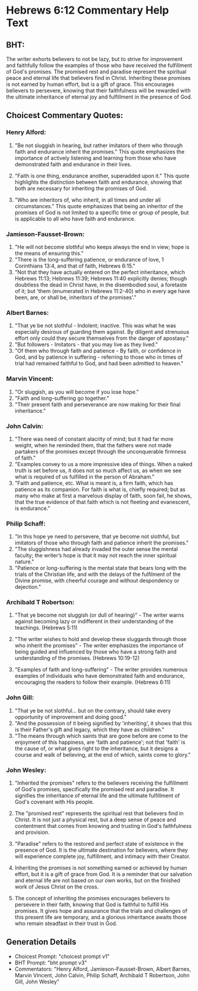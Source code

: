 # Hebrews 6:12 Commentary Help Text

## BHT:
The writer exhorts believers to not be lazy, but to strive for improvement and faithfully follow the examples of those who have received the fulfillment of God's promises. The promised rest and paradise represent the spiritual peace and eternal life that believers find in Christ. Inheriting these promises is not earned by human effort, but is a gift of grace. This encourages believers to persevere, knowing that their faithfulness will be rewarded with the ultimate inheritance of eternal joy and fulfillment in the presence of God.

## Choicest Commentary Quotes:
### Henry Alford:
1. "Be not sluggish in hearing, but rather imitators of them who through faith and endurance inherit the promises." This quote emphasizes the importance of actively listening and learning from those who have demonstrated faith and endurance in their lives.

2. "Faith is one thing, endurance another, superadded upon it." This quote highlights the distinction between faith and endurance, showing that both are necessary for inheriting the promises of God.

3. "Who are inheritors of, who inherit, in all times and under all circumstances." This quote emphasizes that being an inheritor of the promises of God is not limited to a specific time or group of people, but is applicable to all who have faith and endurance.

### Jamieson-Fausset-Brown:
1. "He will not become slothful who keeps always the end in view; hope is the means of ensuring this."
2. "There is the long-suffering patience, or endurance of love, 1 Corinthians 13:4, and that of faith, Hebrews 6:15."
3. "Not that they have actually entered on the perfect inheritance, which Hebrews 11:13; Hebrews 11:39; Hebrews 11:40 explicitly denies; though doubtless the dead in Christ have, in the disembodied soul, a foretaste of it; but 'them (enumerated in Hebrews 11:2-40) who in every age have been, are, or shall be, inheritors of the promises'."

### Albert Barnes:
1. "That ye be not slothful - Indolent; inactive. This was what he was especially desirous of guarding them against. By diligent and strenuous effort only could they secure themselves from the danger of apostasy."
2. "But followers - Imitators - that you may live as they lived."
3. "Of them who through faith and patience - By faith, or confidence in God, and by patience in suffering - referring to those who in times of trial had remained faithful to God, and had been admitted to heaven."

### Marvin Vincent:
1. "Or sluggish, as you will become if you lose hope."
2. "Faith and long-suffering go together."
3. "Their present faith and perseverance are now making for their final inheritance."

### John Calvin:
1. "There was need of constant alacrity of mind; but it had far more weight, when he reminded them, that the fathers were not made partakers of the promises except through the unconquerable firmness of faith."
2. "Examples convey to us a more impressive idea of things. When a naked truth is set before us, it does not so much affect us, as when we see what is required of us fulfilled in the person of Abraham."
3. "Faith and patience, etc. What is meant is, a firm faith, which has patience as its companion. For faith is what is, chiefly required; but as many who make at first a marvelous display of faith, soon fail, he shows, that the true evidence of that faith which is not fleeting and evanescent, is endurance."

### Philip Schaff:
1. "In this hope ye need to persevere, that ye become not slothful, but imitators of those who through faith and patience inherit the promises."
2. "The sluggishness had already invaded the outer sense the mental faculty; the writer’s hope is that it may not reach the inner spiritual nature."
3. "Patience or long-suffering is the mental state that bears long with the trials of the Christian life, and with the delays of the fulfilment of the Divine promise, with cheerful courage and without despondency or dejection."

### Archibald T Robertson:
1. "That ye become not sluggish (or dull of hearing)" - The writer warns against becoming lazy or indifferent in their understanding of the teachings. (Hebrews 5:11)

2. "The writer wishes to hold and develop these sluggards through those who inherit the promises" - The writer emphasizes the importance of being guided and influenced by those who have a strong faith and understanding of the promises. (Hebrews 10:19-12)

3. "Examples of faith and long-suffering" - The writer provides numerous examples of individuals who have demonstrated faith and endurance, encouraging the readers to follow their example. (Hebrews 6:11)

### John Gill:
1. "That ye be not slothful... but on the contrary, should take every opportunity of improvement and doing good."
2. "And the possession of it being signified by 'inheriting', it shows that this is their Father's gift and legacy, which they have as children."
3. "The means through which saints that are gone before are come to the enjoyment of this happiness, are 'faith and patience'; not that 'faith' is the cause of, or what gives right to the inheritance, but it designs a course and walk of believing, at the end of which, saints come to glory."

### John Wesley:
1. "Inherited the promises" refers to the believers receiving the fulfillment of God's promises, specifically the promised rest and paradise. It signifies the inheritance of eternal life and the ultimate fulfillment of God's covenant with His people.

2. The "promised rest" represents the spiritual rest that believers find in Christ. It is not just a physical rest, but a deep sense of peace and contentment that comes from knowing and trusting in God's faithfulness and provision.

3. "Paradise" refers to the restored and perfect state of existence in the presence of God. It is the ultimate destination for believers, where they will experience complete joy, fulfillment, and intimacy with their Creator.

4. Inheriting the promises is not something earned or achieved by human effort, but it is a gift of grace from God. It is a reminder that our salvation and eternal life are not based on our own works, but on the finished work of Jesus Christ on the cross.

5. The concept of inheriting the promises encourages believers to persevere in their faith, knowing that God is faithful to fulfill His promises. It gives hope and assurance that the trials and challenges of this present life are temporary, and a glorious inheritance awaits those who remain steadfast in their trust in God.


## Generation Details
- Choicest Prompt: "choicest prompt v1"
- BHT Prompt: "bht prompt v3"
- Commentators: "Henry Alford, Jamieson-Fausset-Brown, Albert Barnes, Marvin Vincent, John Calvin, Philip Schaff, Archibald T Robertson, John Gill, John Wesley"
